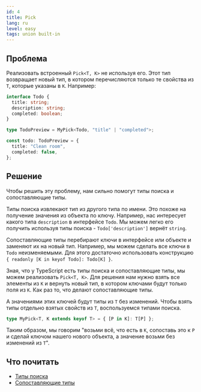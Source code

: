 ```yaml
---
id: 4
title: Pick
lang: ru
level: easy
tags: union built-in
---
```


## Проблема

Реализовать встроенный `Pick<T, K>` не используя его. Этот тип возвращает новый
тип, в котором перечисляются только те свойства из `T`, которые указаны в `K`.
Например:

```typescript
interface Todo {
  title: string;
  description: string;
  completed: boolean;
}

type TodoPreview = MyPick<Todo, "title" | "completed">;

const todo: TodoPreview = {
  title: "Clean room",
  completed: false,
};
```

## Решение

Чтобы решить эту проблему, нам сильно помогут типы поиска и сопоставляющие типы.

Типы поиска извлекают тип из другого типа по имени. Это похоже на получение
значения из объекта по ключу. Например, нас интересует какого типа `description`
в интерфейсе `Todo`. Мы можем легко его получить используя типы поиска -
`Todo['description']` вернёт `string`.

Сопоставляющие типы перебирают ключи в интерфейсе или объекте и заменяют их на
новый тип. Например, мы можем сделать все ключи в `Todo` неизменяемыми. Для
этого достаточно использовать конструкцию
`{ readonly [K in keyof Todo]: Todo[K] }`.

Зная, что у TypeScript есть типы поиска и сопоставляющие типы, мы можем
реализовать `Pick<T, K>`. Для решения нам нужно взять все элементы из `K` и
вернуть новый тип, в котором ключами будут только поля из `K`. Как раз то, что
делают сопоставляющие типы.

А значениями этих ключей будут типы из `T` без изменений. Чтобы взять типы
отдельно взятых свойств из `T`, воспользуемся типами поиска.

```typescript
type MyPick<T, K extends keyof T> = { [P in K]: T[P] };
```

Таким образом, мы говорим "возьми всё, что есть в `K`, сопоставь это к `P` и
сделай ключом нашего нового объекта, а значение возьми без изменений из `T`".

## Что почитать

- [Типы поиска](https://www.typescriptlang.org/docs/handbook/release-notes/typescript-2-1.html#keyof-and-lookup-types)
- [Сопоставляющие типы](https://www.typescriptlang.org/docs/handbook/2/mapped-types.html)
